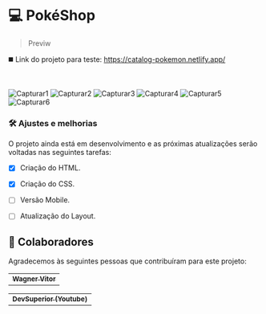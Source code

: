 # 💻 PokéShop


> Previw 


◼️ Link do projeto para teste: https://catalog-pokemon.netlify.app/

<br>

![Capturar1](https://user-images.githubusercontent.com/89936463/142866890-bbae4894-997d-41c0-aa92-b10c46cda116.JPG)
![Capturar2](https://user-images.githubusercontent.com/89936463/142866906-1be0ac8b-6154-41f9-9ff3-68cf4aecf150.JPG)
![Capturar3](https://user-images.githubusercontent.com/89936463/142866926-6fe40202-9e84-49a3-b1d8-353261c1a34e.JPG)
![Capturar4](https://user-images.githubusercontent.com/89936463/142866950-545e27d5-070d-4069-83f8-b258ac30d47f.JPG)
![Capturar5](https://user-images.githubusercontent.com/89936463/142866967-48f83220-1bed-491c-876c-cbc764746bfa.JPG)
![Capturar6](https://user-images.githubusercontent.com/89936463/142866997-6f8402cf-fdf4-4d6a-ba46-d12943824359.JPG)

### 🛠️ Ajustes e melhorias

O projeto ainda está em desenvolvimento e as próximas atualizações serão voltadas nas seguintes tarefas:

- [x] Criação do HTML.
- [x] Criação do CSS.
- [ ] Versão Mobile.
- [ ] Atualização do Layout.



## 🤝 Colaboradores

Agradecemos às seguintes pessoas que contribuíram para este projeto:

<table>
  <tr>
    <td align="center">
      <a href="https://github.com/Tsukhiro">
        <sub>
          <b>Wagner Vitor</b>
        </sub>
      </a>
    </td>
  </tr>
</table>
<table>
  <tr>
    <td align="center">
      <a href="https://www.youtube.com/c/DevSuperior">
        <sub>
          <b>DevSuperior (Youtube)</b>
        </sub>
      </a>
    </td>
  </tr>
</table>
